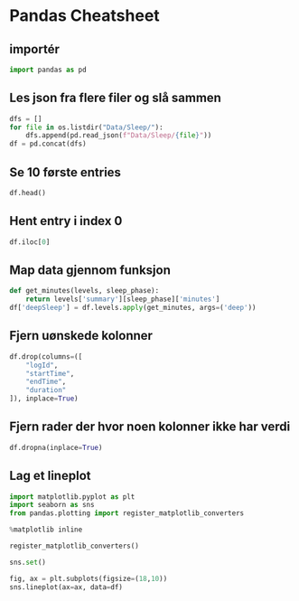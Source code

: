# Pandas Cheatsheet
## importér
```python
import pandas as pd
```

## Les json fra flere filer og slå sammen
```python
dfs = []
for file in os.listdir("Data/Sleep/"):
    dfs.append(pd.read_json(f"Data/Sleep/{file}"))
df = pd.concat(dfs)
```

## Se 10 første entries
```python
df.head()
```

## Hent entry i index 0
```python
df.iloc[0]
```

## Map data gjennom funksjon
```python
def get_minutes(levels, sleep_phase):
	return levels['summary'][sleep_phase]['minutes']
df['deepSleep'] = df.levels.apply(get_minutes, args=('deep'))
```

## Fjern uønskede kolonner
```python
df.drop(columns=([
    "logId", 
    "startTime", 
    "endTime", 
    "duration"
]), inplace=True)
```

## Fjern rader der hvor noen kolonner ikke har verdi
```python
df.dropna(inplace=True)
```

## Lag et lineplot
```python
import matplotlib.pyplot as plt
import seaborn as sns
from pandas.plotting import register_matplotlib_converters

%matplotlib inline

register_matplotlib_converters()

sns.set()

fig, ax = plt.subplots(figsize=(18,10))
sns.lineplot(ax=ax, data=df)
```